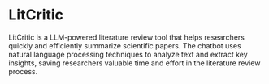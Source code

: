 
# LitCritic

LitCritic is a LLM-powered literature review tool that helps researchers quickly and efficiently summarize scientific papers. The chatbot uses natural language processing techniques to analyze text and extract key insights, saving researchers valuable time and effort in the literature review process.

